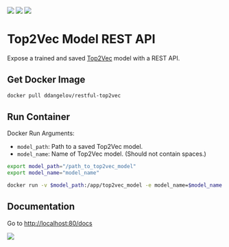 [![](https://img.shields.io/pypi/v/top2vec.svg)](https://pypi.org/project/top2vec/)
[![](https://img.shields.io/pypi/l/top2vec.svg)](https://github.com/ddangelov/Top2Vec/blob/master/LICENSE)
[![](https://readthedocs.org/projects/top2vec/badge/?version=latest&token=0c691c6cc79b4906e35e8b7ede01e815baa05041d048945fa18e26810a3517d7)](https://top2vec.readthedocs.io/en/latest/?badge=latest)

Top2Vec Model REST API
======================

Expose a trained and saved [Top2Vec](https://github.com/ddangelov/Top2Vec) model with a REST API.

Get Docker Image
------------
```bash
docker pull ddangelov/restful-top2vec
```

Run Container 
-------------

Docker Run Arguments:

  * ``model_path``: Path to a saved Top2Vec model.
  * ``model_name``: Name of Top2Vec model. (Should not contain spaces.)
  
```bash
export model_path="/path_to_top2vec_model"
export model_name="model_name"

docker run -v $model_path:/app/top2vec_model -e model_name=$model_name -d --name $model_name -p 80:80 ddangelov/restful-top2vec
```

Documentation
-------------

Go to <http://localhost:80/docs>

![](https://raw.githubusercontent.com/ddangelov/RESTful-Top2Vec/master/images/restful-top2vec.png)
